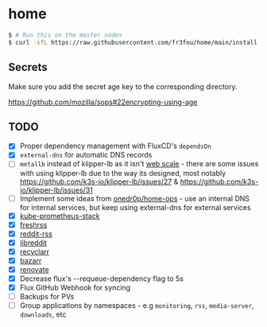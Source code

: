 # home

```sh
$ # Run this on the master nodes
$ curl -sfL https://raw.githubusercontent.com/fr3fou/home/main/install.sh | sh -
```

## Secrets

Make sure you add the secret age key to the corresponding directory.

https://github.com/mozilla/sops#22encrypting-using-age

## TODO

- [x] Proper dependency management with FluxCD's `dependsOn`
- [x] `external-dns` for automatic DNS records
- [ ] `metallb` instead of klipper-lb as it isn't [web scale](https://www.youtube.com/watch?v=b2F-DItXtZs) - there are some issues with using klipper-lb due to the way its designed, most notably https://github.com/k3s-io/klipper-lb/issues/27 & https://github.com/k3s-io/klipper-lb/issues/31
- [ ] Implement some ideas from [onedr0p/home-ops](https://github.com/onedr0p/home-ops#-dns) - use an internal DNS for internal services, but keep using external-dns for external services
- [x] [kube-prometheus-stack](https://github.com/prometheus-community/helm-charts/tree/main/charts/kube-prometheus-stack)
- [x] [freshrss](https://github.com/FreshRSS/FreshRSS)
- [x] [reddit-rss](https://github.com/trashhalo/reddit-rss) 
- [x] [libreddit](https://github.com/spikecodes/libreddit)
- [x] [recyclarr](https://github.com/recyclarr/recyclarr)
- [x] [bazarr](https://github.com/morpheus65535/bazarr)
- [x] [renovate](https://github.com/renovatebot/renovate)
- [x] Decrease flux's --requeue-dependency flag to 5s
- [x] Flux GitHub Webhook for syncing
- [ ] Backups for PVs
- [ ] Group applications by namespaces - e.g `monitoring`, `rss`, `media-server`, `downloads`, etc
